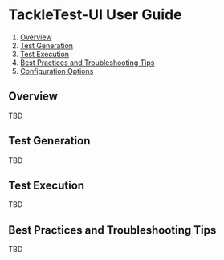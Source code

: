 # TackleTest-UI User Guide

1. [Overview](#overview)
2. [Test Generation](#test-generation)
3. [Test Execution](#test-execution)
4. [Best Practices and Troubleshooting Tips](#best-practices-and-troubleshooting-tips)
5. [Configuration Options](tkltest_ui_config_options.md)

## Overview

TBD

## Test Generation

TBD

## Test Execution

TBD

## Best Practices and Troubleshooting Tips

TBD
